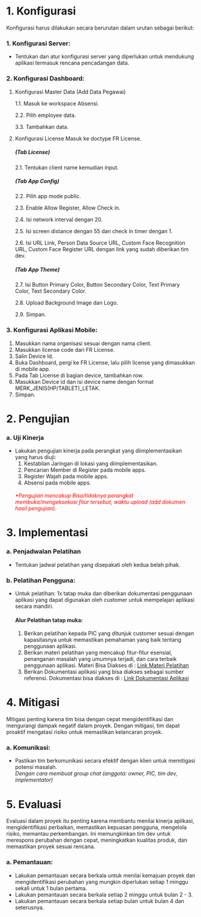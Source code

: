 ## <h1>1.  Konfigurasi </h1>
Konfigurasi harus dilakukan secara berurutan dalam urutan sebagai berikut:

### 1. Konfigurasi Server:
- Tentukan dan atur konfigurasi server yang diperlukan untuk mendukung aplikasi termasuk rencana pencadangan data.

### 2. Konfigurasi Dashboard:
1. Konfigurasi Master Data (Add Data Pegawai)
   <p>1.1. Masuk ke workspace Absensi.</p>
   <p>2.2. Pilih employee data.</p>
   <p>3.3. Tambahkan data.</p>

2. Konfigurasi License
    Masuk ke doctype FR License.
	<h5>(Tab License)</h5>
   <p>2.1. Tentukan client name kemudian input.</p>
	<h5>(Tab App Config)</h5>
   <p>2.2. Pilih app mode public.</p>
   <p>2.3. Enable Allow Register, Allow Check in.</p>
   <p>2.4. Isi network interval dengan 20.</p>
   <p>2.5. Isi screen distance dengan 55 dan check in timer dengan 1.</p>
   <p>2.6. Isi URL Link, Person Data Source URL, Custom Face Recognition URL, Custom Face Register URL dengan link yang sudah diberikan tim dev.</p>
    <h5>(Tab App Theme)</h5>
   <p>2.7. Isi Button Primary Color, Button Secondary Color, Text Primary Color, Text Secondary Color.</p>
   <p>2.8. Upload Background Image dan Logo.</p>
   <p>2.9. Simpan.</p>

### 3. Konfigurasi Aplikasi Mobile:
   1. Masukkan nama organisasi sesuai dengan nama client.
   2. Masukkan license code dari FR License.
   3. Salin Device Id.
   4. Buka Dashboard, pergi ke FR License, lalu pilih license yang dimasukkan di mobile app.
   5. Pada Tab License di bagian device, tambahkan row.
   6. Masukkan Device id dan isi device name dengan format MERK_JENIS(HP/TABLET)_LETAK.
   7. Simpan.

## <h1>2. Pengujian</h1>
### a. Uji Kinerja
- Lakukan pengujian kinerja pada perangkat yang diimplementasikan yang harus diuji:
  1. Kestabilan Jaringan di lokasi yang diimplementasikan.
  2. Pencarian Member di Register pada mobile apps.
  3. Register Wajah pada mobile apps.
  4. Absensi pada mobile apps.
  </br>
  <i style="color: red;">*Pengujian mencakup Bisa/tidaknya perangkat membuka/mengeksekusi fitur tersebut, waktu upload (add dokumen hasil pengujian).</i>

## <h1>3. Implementasi</h1>
### a. Penjadwalan Pelatihan
- Tentukan jadwal pelatihan yang disepakati oleh kedua belah pihak.

### b. Pelatihan Pengguna:
- Untuk pelatihan: 1x tatap muka dan diberikan dokumentasi penggunaan aplikasi yang dapat digunakan oleh customer untuk mempelajari aplikasi secara mandiri.
  #### Alur Pelatihan tatap muka:
  1. Berikan pelatihan kepada PIC yang ditunjuk customer sesuai dengan kapasitasnya untuk memastikan pemahaman yang baik tentang penggunaan aplikasi.
  2. Berikan materi pelatihan yang mencakup fitur-fitur esensial, penanganan masalah yang umumnya terjadi, dan cara terbaik penggunaan aplikasi.
  Materi Bisa Diakses di : [Link Materi Pelatihan](https://docs-facerecognition.vercel.app/)
  3. Berikan Dokumentasi aplikasi yang bisa diakses sebagai sumber referensi.
  Dokumentasi bisa diakses di : [Link Dokumentasi Aplikasi](https://docs-facerecognition.vercel.app/)

#

## <h1>4. Mitigasi</h1>
Mitigasi penting karena tim bisa dengan cepat mengidentifikasi dan mengurangi dampak negatif dalam proyek. Dengan mitigasi, tim dapat proaktif mengatasi risiko untuk memastikan kelancaran proyek.

### a. Komunikasi:
- Pastikan tim berkomunikasi secara efektif dengan klien untuk memitigasi potensi masalah.</br>
  <i>Dengan cara membuat group chat (anggota: owner, PIC, tim dev, implementator)</i>

## <h1>5. Evaluasi</h1>
Evaluasi dalam proyek itu penting karena membantu menilai kinerja aplikasi, mengidentifikasi perbaikan, memastikan kepuasan pengguna, mengelola risiko, memantau perkembangan. Ini memungkinkan tim dev untuk merespons perubahan dengan cepat, meningkatkan kualitas produk, dan memastikan proyek sesuai rencana.
### a. Pemantauan:
- Lakukan pemantauan secara berkala untuk menilai kemajuan proyek dan mengidentifikasi perubahan yang mungkin diperlukan setiap 1 minggu sekali untuk 1 bulan pertama.
- Lakukan pemantauan secara berkala setiap 2 minggu untuk bulan 2 - 3.
- Lakukan pemantauan secara berkala setiap bulan untuk bulan 4 dan seterusnya.
